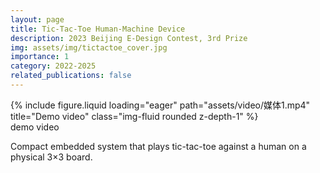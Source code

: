 ```yaml
---
layout: page
title: Tic-Tac-Toe Human-Machine Device
description: 2023 Beijing E-Design Contest, 3rd Prize
img: assets/img/tictactoe_cover.jpg
importance: 1
category: 2022-2025
related_publications: false
---
```


<div class="row">
    <div class="col-sm mt-3 mt-md-0">
        {% include figure.liquid loading="eager" path="assets/video/媒体1.mp4" title="Demo video" class="img-fluid rounded z-depth-1" %}
    </div>
</div>
<div class="caption">
    demo video
</div>

Compact embedded system that plays tic-tac-toe against a human on a physical 3×3 board.
